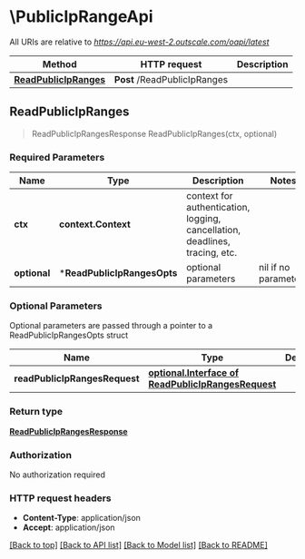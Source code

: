 # \PublicIpRangeApi

All URIs are relative to *https://api.eu-west-2.outscale.com/oapi/latest*

Method | HTTP request | Description
------------- | ------------- | -------------
[**ReadPublicIpRanges**](PublicIpRangeApi.md#ReadPublicIpRanges) | **Post** /ReadPublicIpRanges | 



## ReadPublicIpRanges

> ReadPublicIpRangesResponse ReadPublicIpRanges(ctx, optional)



### Required Parameters


Name | Type | Description  | Notes
------------- | ------------- | ------------- | -------------
**ctx** | **context.Context** | context for authentication, logging, cancellation, deadlines, tracing, etc.
 **optional** | ***ReadPublicIpRangesOpts** | optional parameters | nil if no parameters

### Optional Parameters

Optional parameters are passed through a pointer to a ReadPublicIpRangesOpts struct


Name | Type | Description  | Notes
------------- | ------------- | ------------- | -------------
 **readPublicIpRangesRequest** | [**optional.Interface of ReadPublicIpRangesRequest**](ReadPublicIpRangesRequest.md)|  | 

### Return type

[**ReadPublicIpRangesResponse**](ReadPublicIpRangesResponse.md)

### Authorization

No authorization required

### HTTP request headers

- **Content-Type**: application/json
- **Accept**: application/json

[[Back to top]](#) [[Back to API list]](../README.md#documentation-for-api-endpoints)
[[Back to Model list]](../README.md#documentation-for-models)
[[Back to README]](../README.md)

